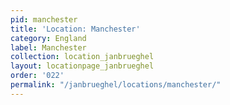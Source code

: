 ```yaml
---
pid: manchester
title: 'Location: Manchester'
category: England
label: Manchester
collection: location_janbrueghel
layout: locationpage_janbrueghel
order: '022'
permalink: "/janbrueghel/locations/manchester/"
---
```

